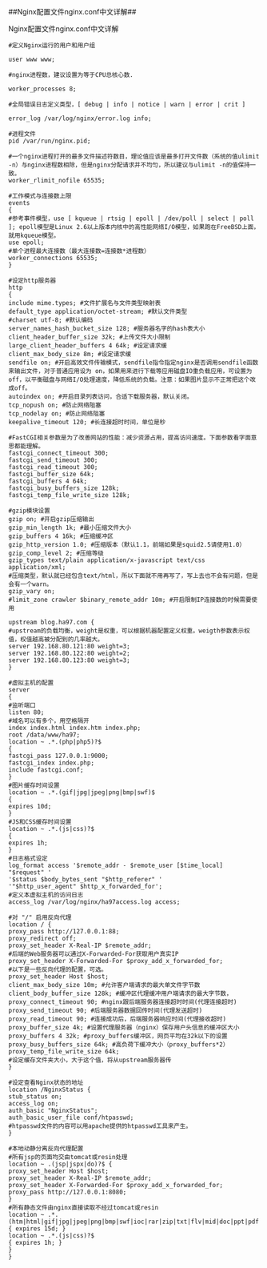 ##Nginx配置文件nginx.conf中文详解##

Nginx配置文件nginx.conf中文详解

	#定义Nginx运行的用户和用户组
	
	user www www;
	
	#nginx进程数，建议设置为等于CPU总核心数.
	
	worker_processes 8;
	
	#全局错误日志定义类型，[ debug | info | notice | warn | error | crit ]
	
	error_log /var/log/nginx/error.log info;
	
	#进程文件
	pid /var/run/nginx.pid;
	
	#一个nginx进程打开的最多文件描述符数目，理论值应该是最多打开文件数（系统的值ulimit -n）与nginx进程数相除，但是nginx分配请求并不均匀，所以建议与ulimit -n的值保持一致。
	worker_rlimit_nofile 65535;
	
	#工作模式与连接数上限
	events
	{
	#参考事件模型，use [ kqueue | rtsig | epoll | /dev/poll | select | poll ]; epoll模型是Linux 2.6以上版本内核中的高性能网络I/O模型，如果跑在FreeBSD上面，就用kqueue模型。
	use epoll;
	#单个进程最大连接数（最大连接数=连接数*进程数）
	worker_connections 65535;
	}
	
	#设定http服务器
	http
	{
	include mime.types; #文件扩展名与文件类型映射表
	default_type application/octet-stream; #默认文件类型
	#charset utf-8; #默认编码
	server_names_hash_bucket_size 128; #服务器名字的hash表大小
	client_header_buffer_size 32k; #上传文件大小限制
	large_client_header_buffers 4 64k; #设定请求缓
	client_max_body_size 8m; #设定请求缓
	sendfile on; #开启高效文件传输模式，sendfile指令指定nginx是否调用sendfile函数来输出文件，对于普通应用设为 on，如果用来进行下载等应用磁盘IO重负载应用，可设置为off，以平衡磁盘与网络I/O处理速度，降低系统的负载。注意：如果图片显示不正常把这个改成off。
	autoindex on; #开启目录列表访问，合适下载服务器，默认关闭。
	tcp_nopush on; #防止网络阻塞
	tcp_nodelay on; #防止网络阻塞
	keepalive_timeout 120; #长连接超时时间，单位是秒
	
	#FastCGI相关参数是为了改善网站的性能：减少资源占用，提高访问速度。下面参数看字面意思都能理解。
	fastcgi_connect_timeout 300;
	fastcgi_send_timeout 300;
	fastcgi_read_timeout 300;
	fastcgi_buffer_size 64k;
	fastcgi_buffers 4 64k;
	fastcgi_busy_buffers_size 128k;
	fastcgi_temp_file_write_size 128k;
	
	#gzip模块设置
	gzip on; #开启gzip压缩输出
	gzip_min_length 1k; #最小压缩文件大小
	gzip_buffers 4 16k; #压缩缓冲区
	gzip_http_version 1.0; #压缩版本（默认1.1，前端如果是squid2.5请使用1.0）
	gzip_comp_level 2; #压缩等级
	gzip_types text/plain application/x-javascript text/css application/xml;
	#压缩类型，默认就已经包含text/html，所以下面就不用再写了，写上去也不会有问题，但是会有一个warn。
	gzip_vary on;
	#limit_zone crawler $binary_remote_addr 10m; #开启限制IP连接数的时候需要使用
	
	upstream blog.ha97.com {
	#upstream的负载均衡，weight是权重，可以根据机器配置定义权重。weigth参数表示权值，权值越高被分配到的几率越大。
	server 192.168.80.121:80 weight=3;
	server 192.168.80.122:80 weight=2;
	server 192.168.80.123:80 weight=3;
	}
	
	#虚拟主机的配置
	server
	{
	#监听端口
	listen 80;
	#域名可以有多个，用空格隔开
	index index.html index.htm index.php;
	root /data/www/ha97;
	location ~ .*.(php|php5)?$
	{
	fastcgi_pass 127.0.0.1:9000;
	fastcgi_index index.php;
	include fastcgi.conf;
	}
	#图片缓存时间设置
	location ~ .*.(gif|jpg|jpeg|png|bmp|swf)$
	{
	expires 10d;
	}
	#JS和CSS缓存时间设置
	location ~ .*.(js|css)?$
	{
	expires 1h;
	}
	#日志格式设定
	log_format access '$remote_addr - $remote_user [$time_local] "$request" '
	'$status $body_bytes_sent "$http_referer" '
	'"$http_user_agent" $http_x_forwarded_for';
	#定义本虚拟主机的访问日志
	access_log /var/log/nginx/ha97access.log access;
	
	#对 "/" 启用反向代理
	location / {
	proxy_pass http://127.0.0.1:88;
	proxy_redirect off;
	proxy_set_header X-Real-IP $remote_addr;
	#后端的Web服务器可以通过X-Forwarded-For获取用户真实IP
	proxy_set_header X-Forwarded-For $proxy_add_x_forwarded_for;
	#以下是一些反向代理的配置，可选。
	proxy_set_header Host $host;
	client_max_body_size 10m; #允许客户端请求的最大单文件字节数
	client_body_buffer_size 128k; #缓冲区代理缓冲用户端请求的最大字节数，
	proxy_connect_timeout 90; #nginx跟后端服务器连接超时时间(代理连接超时)
	proxy_send_timeout 90; #后端服务器数据回传时间(代理发送超时)
	proxy_read_timeout 90; #连接成功后，后端服务器响应时间(代理接收超时)
	proxy_buffer_size 4k; #设置代理服务器（nginx）保存用户头信息的缓冲区大小
	proxy_buffers 4 32k; #proxy_buffers缓冲区，网页平均在32k以下的设置
	proxy_busy_buffers_size 64k; #高负荷下缓冲大小（proxy_buffers*2）
	proxy_temp_file_write_size 64k;
	#设定缓存文件夹大小，大于这个值，将从upstream服务器传
	}
	
	#设定查看Nginx状态的地址
	location /NginxStatus {
	stub_status on;
	access_log on;
	auth_basic "NginxStatus";
	auth_basic_user_file conf/htpasswd;
	#htpasswd文件的内容可以用apache提供的htpasswd工具来产生。
	}
	
	#本地动静分离反向代理配置
	#所有jsp的页面均交由tomcat或resin处理
	location ~ .(jsp|jspx|do)?$ {
	proxy_set_header Host $host;
	proxy_set_header X-Real-IP $remote_addr;
	proxy_set_header X-Forwarded-For $proxy_add_x_forwarded_for;
	proxy_pass http://127.0.0.1:8080;
	}
	#所有静态文件由nginx直接读取不经过tomcat或resin
	location ~ .*.(htm|html|gif|jpg|jpeg|png|bmp|swf|ioc|rar|zip|txt|flv|mid|doc|ppt|pdf|xls|mp3|wma)$
	{ expires 15d; }
	location ~ .*.(js|css)?$
	{ expires 1h; }
	}
	}